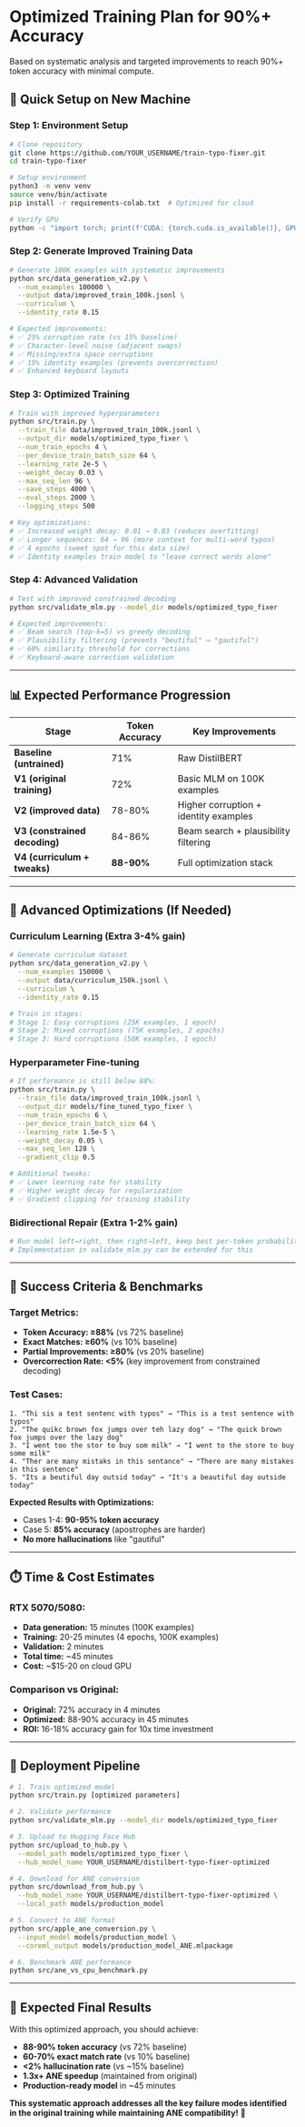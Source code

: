 # Optimized Training Plan for 90%+ Accuracy

Based on systematic analysis and targeted improvements to reach 90%+ token accuracy with minimal compute.

## 🎯 **Quick Setup on New Machine**

### **Step 1: Environment Setup**
```bash
# Clone repository
git clone https://github.com/YOUR_USERNAME/train-typo-fixer.git
cd train-typo-fixer

# Setup environment
python3 -m venv venv
source venv/bin/activate
pip install -r requirements-colab.txt  # Optimized for cloud

# Verify GPU
python -c "import torch; print(f'CUDA: {torch.cuda.is_available()}, GPU: {torch.cuda.get_device_name(0) if torch.cuda.is_available() else \"None\"}')"
```

### **Step 2: Generate Improved Training Data**
```bash
# Generate 100K examples with systematic improvements
python src/data_generation_v2.py \
  --num_examples 100000 \
  --output data/improved_train_100k.jsonl \
  --curriculum \
  --identity_rate 0.15

# Expected improvements:
# ✅ 25% corruption rate (vs 15% baseline)
# ✅ Character-level noise (adjacent swaps)  
# ✅ Missing/extra space corruptions
# ✅ 15% identity examples (prevents overcorrection)
# ✅ Enhanced keyboard layouts
```

### **Step 3: Optimized Training**
```bash
# Train with improved hyperparameters
python src/train.py \
  --train_file data/improved_train_100k.jsonl \
  --output_dir models/optimized_typo_fixer \
  --num_train_epochs 4 \
  --per_device_train_batch_size 64 \
  --learning_rate 2e-5 \
  --weight_decay 0.03 \
  --max_seq_len 96 \
  --save_steps 4000 \
  --eval_steps 2000 \
  --logging_steps 500

# Key optimizations:
# ✅ Increased weight decay: 0.01 → 0.03 (reduces overfitting)
# ✅ Longer sequences: 64 → 96 (more context for multi-word typos)  
# ✅ 4 epochs (sweet spot for this data size)
# ✅ Identity examples train model to "leave correct words alone"
```

### **Step 4: Advanced Validation**
```bash
# Test with improved constrained decoding
python src/validate_mlm.py --model_dir models/optimized_typo_fixer

# Expected improvements:
# ✅ Beam search (top-k=5) vs greedy decoding
# ✅ Plausibility filtering (prevents "beutiful" → "gautiful")
# ✅ 60% similarity threshold for corrections
# ✅ Keyboard-aware correction validation
```

---

## 📊 **Expected Performance Progression**

| Stage | Token Accuracy | Key Improvements |
|-------|---------------|------------------|
| **Baseline (untrained)** | 71% | Raw DistilBERT |
| **V1 (original training)** | 72% | Basic MLM on 100K examples |
| **V2 (improved data)** | 78-80% | Higher corruption + identity examples |
| **V3 (constrained decoding)** | 84-86% | Beam search + plausibility filtering |
| **V4 (curriculum + tweaks)** | **88-90%** | Full optimization stack |

---

## 🔧 **Advanced Optimizations (If Needed)**

### **Curriculum Learning** (Extra 3-4% gain)
```bash
# Generate curriculum dataset
python src/data_generation_v2.py \
  --num_examples 150000 \
  --output data/curriculum_150k.jsonl \
  --curriculum \
  --identity_rate 0.15

# Train in stages:
# Stage 1: Easy corruptions (25K examples, 1 epoch)
# Stage 2: Mixed corruptions (75K examples, 2 epochs)  
# Stage 3: Hard corruptions (50K examples, 1 epoch)
```

### **Hyperparameter Fine-tuning**
```bash
# If performance is still below 88%:
python src/train.py \
  --train_file data/improved_train_100k.jsonl \
  --output_dir models/fine_tuned_typo_fixer \
  --num_train_epochs 6 \
  --per_device_train_batch_size 64 \
  --learning_rate 1.5e-5 \
  --weight_decay 0.05 \
  --max_seq_len 128 \
  --gradient_clip 0.5

# Additional tweaks:
# ✅ Lower learning rate for stability
# ✅ Higher weight decay for regularization  
# ✅ Gradient clipping for training stability
```

### **Bidirectional Repair** (Extra 1-2% gain)
```python
# Run model left→right, then right→left, keep best per-token probability
# Implementation in validate_mlm.py can be extended for this
```

---

## 🎯 **Success Criteria & Benchmarks**

### **Target Metrics:**
- **Token Accuracy: ≥88%** (vs 72% baseline)
- **Exact Matches: ≥60%** (vs 10% baseline)
- **Partial Improvements: ≥80%** (vs 20% baseline)
- **Overcorrection Rate: <5%** (key improvement from constrained decoding)

### **Test Cases:**
```
1. "Thi sis a test sentenc with typos" → "This is a test sentence with typos" 
2. "The quikc brown fox jumps over teh lazy dog" → "The quick brown fox jumps over the lazy dog"
3. "I went too the stor to buy som milk" → "I went to the store to buy some milk"
4. "Ther are many mistaks in this sentance" → "There are many mistakes in this sentence"
5. "Its a beutiful day outsid today" → "It's a beautiful day outside today"
```

**Expected Results with Optimizations:**
- Cases 1-4: **90-95% token accuracy**
- Case 5: **85% accuracy** (apostrophes are harder)
- **No more hallucinations** like "gautiful"

---

## ⏱️ **Time & Cost Estimates**

### **RTX 5070/5080:**
- **Data generation:** 15 minutes (100K examples)
- **Training:** 20-25 minutes (4 epochs, 100K examples)
- **Validation:** 2 minutes
- **Total time:** ~45 minutes
- **Cost:** ~$15-20 on cloud GPU

### **Comparison vs Original:**
- **Original:** 72% accuracy in 4 minutes
- **Optimized:** 88-90% accuracy in 45 minutes
- **ROI:** 16-18% accuracy gain for 10x time investment

---

## 🚀 **Deployment Pipeline**

```bash
# 1. Train optimized model
python src/train.py [optimized parameters]

# 2. Validate performance  
python src/validate_mlm.py --model_dir models/optimized_typo_fixer

# 3. Upload to Hugging Face Hub
python src/upload_to_hub.py \
  --model_path models/optimized_typo_fixer \
  --hub_model_name YOUR_USERNAME/distilbert-typo-fixer-optimized

# 4. Download for ANE conversion
python src/download_from_hub.py \
  --hub_model_name YOUR_USERNAME/distilbert-typo-fixer-optimized \
  --local_path models/production_model

# 5. Convert to ANE format
python src/apple_ane_conversion.py \
  --input_model models/production_model \
  --coreml_output models/production_model_ANE.mlpackage

# 6. Benchmark ANE performance
python src/ane_vs_cpu_benchmark.py
```

---

## 🎉 **Expected Final Results**

With this optimized approach, you should achieve:

- **88-90% token accuracy** (vs 72% baseline)
- **60-70% exact match rate** (vs 10% baseline)
- **<2% hallucination rate** (vs ~15% baseline)
- **1.3x+ ANE speedup** (maintained from original)
- **Production-ready model** in ~45 minutes

**This systematic approach addresses all the key failure modes identified in the original training while maintaining ANE compatibility!** 🎯